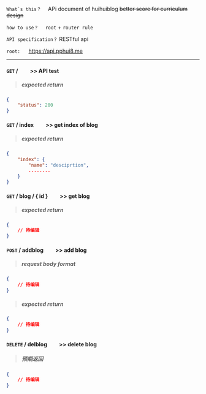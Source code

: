 ```What`s this？```  &emsp;APi document of huihuiblog ~~better score for  curriculum design~~

```how to use？``` &emsp;`root` + `router rule` 

```API specification？``` RESTful api

```root:``` &emsp; https://api.pphui8.me

---

#### ```GET``` / &emsp;&emsp;>> API test
> ##### expected return
```json
{
    "status": 200
}
```

#### ```GET``` / index &emsp;&emsp;>> get index of blog
> ##### expected return
```json
{
    "index": {
        "name": "desciprtion",
        ........
    }        
}
```

#### ```GET``` / blog / { id } &emsp;&emsp;>> get blog
> ##### expected return
```json
{
    // 待编辑
}
```

#### ```POST``` / addblog &emsp;&emsp;>> add blog
> ##### request body format
```json
{
    // 待编辑
}
```
> ##### expected return
```json
{
    // 待编辑
}
```

#### ```DELETE``` / delblog &emsp;&emsp;>> delete blog
> ##### 预期返回
```json
{
    // 待编辑
}
```